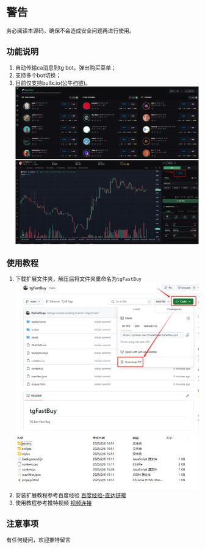 # 警告
务必阅读本源码，确保不会造成安全问题再进行使用。

## 功能说明
1. 自动传输ca消息到tg bot，弹出购买菜单；
2. 支持多个bot切换；
3. 目前仅支持bullx.io(公牛扫链)。
![示意图1](images/2025-02-06-17-30-18.png)
![示意图2](images/2025-02-06-17-30-44.png)

## 使用教程
1. 下载扩展文件夹，解压后将文件夹重命名为`tgFastBuy`
![下载示意图](images/2025-02-06-17-15-14.png)
![解压目录](images/2025-02-06-17-16-24.png)
2. 安装扩展教程参考百度经验
[百度经验-直达链接](https://jingyan.baidu.com/article/148a19216b72900c70c3b176.html)
3. 使用教程参考推特视频
[视频连接](https://x.com/0xTechMelon/status/1887431384274510092)

## 注意事项
有任何疑问，欢迎推特留言